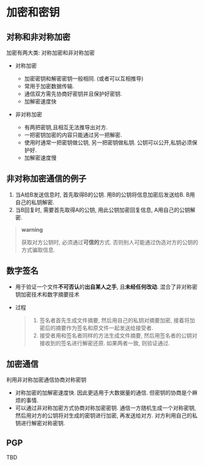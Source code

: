 加密和密钥
==========

对称和非对称加密
----------------

加密有两大类: 对称加密和非对称加密

-   对称加密  
    -   加密密钥和解密密钥一般相同. (或者可以互相推导)
    -   常用于加密数据传输.
    -   通信双方需先协商好密钥并且保护好密钥.
    -   加解密速度快

-   非对称加密  
    -   有两把密钥,且相互无法推导出对方.
    -   一把密钥加密的内容只能通过另一把解密.
    -   使用时通常一把密钥做公钥, 另一把密钥做私钥. 公钥可以公开,私钥必须保护好.
    -   加解密速度慢

非对称加密通信的例子
--------------------

1.  当A给B发送信息时, 首先取得B的公钥. 用B的公钥将信息加密后发送给B. B用自己的私钥解密.
2.  当B回复时, 需要首先取得A的公钥, 用此公钥加密回复信息, A用自己的公钥解密.

> **warning**
>
> 获取对方公钥时, 必须通过**可信的**方式. 否则别人可能通过伪造对方的公钥的方式骗取信息.

数字签名
--------

-   用于验证一个文件**不可否认**的**出自某人之手**, 且**未经任何改动**. 混合了非对称密钥加密技术和数字摘要技术
-   过程

    > 1.  签名者首先生成文件摘要, 然后用自己的私钥对摘要加密, 接着将加密后的摘要作为签名和原文件一起发送给接受者.
    > 2.  接受者用和签名者同样的方法生成文件摘要, 然后用签名者的公钥对接收到的签名进行解密还原. 如果两者一致, 则验证通过.

加密通信
--------

利用非对称加密通信协商对称密钥

-   对称加密的加解密速度快. 因此更适用于大数据量的通信. 但密钥的协商是个麻烦的事情.
-   可以通过非对称加密方式协商对称加密密钥. 通信一方随机生成一个对称密钥, 然后用对方的公钥将对生成的密钥进行加密, 再发送给对方. 对方利用自己的私钥进行解密对称密钥.

PGP
---

TBD

